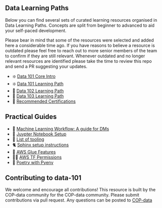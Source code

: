 ## Data Learning Paths

Below you can find several sets of curated learning resources organised in Data Learning Paths. Concepts are split from beginner to advanced to aid your self-paced development. 

Please bear in mind that some of the resources were selected and added here a considerable time ago. If you have reasons to believe a resource is outdated please feel free to reach out to more senior members of the team to confirm if they are still relevant. Whenever outdated and no longer relevant resources are identified please take the time to review this repo and send a PR suggesting your updates.

- :sparkle: [Data 101 Core Intro](data_learning_paths/data_101_core.md)
- :sparkle: [Data 101 Learning Path](data_learning_paths/data_101.md)
- :mechanical_arm: [Data 102 Learning Path](data_learning_paths/data_102.md)
- :crystal_ball: [Data 103 Learning Path](data_learning_paths/data_103.md)
- :floppy_disk: [Recommended Certifications](https://sites.google.com/madetech.com/data-capability/certifications)

## Practical Guides
 - :robot: [Machine Learning Workflow: A guide for DMs](guides/machine_learning_workflow.md)
 - :book: [Juypter Notebook Setup](guides/jupyter_setup.md)
 - :pencil: [List of tooling](guides/tooling.md)
 - :cat2: [Sphinx setup instructions](guides/sphinx_setup.md)
 - :memo: [AWS Glue Features](guides/AWS_Glue_Features.md)
 - :guardsman: [AWS TF Permissions](guides/aws_tf_permissions.md)
 - :bookmark: [Poetry with Pyenv](guides/pyenv.md) 


## Contributing to data-101
We welcome and encourage all contributions! This resource is built by the COP-data community for the COP-data community.
Please submit contributions via pull request.
Any questions can be posted to [COP-data](https://madetechteam.slack.com/archives/C01PTEPED6G)
